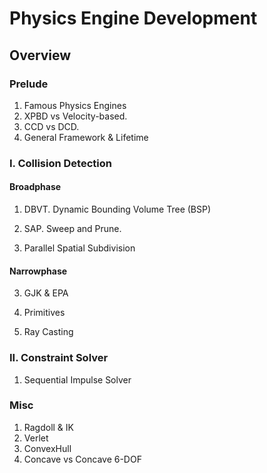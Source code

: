 
# Physics Engine Development

## Overview

### Prelude

1. Famous Physics Engines
2. XPBD vs Velocity-based.
3. CCD vs DCD.
4. General Framework & Lifetime

### I. Collision Detection

#### Broadphase

1. DBVT. Dynamic Bounding Volume Tree (BSP)

2. SAP. Sweep and Prune.

3. Parallel Spatial Subdivision

#### Narrowphase

3. GJK & EPA

4. Primitives

5. Ray Casting

### II. Constraint Solver

1. Sequential Impulse Solver


### Misc

1. Ragdoll & IK
2. Verlet
3. ConvexHull
4. Concave vs Concave 6-DOF

